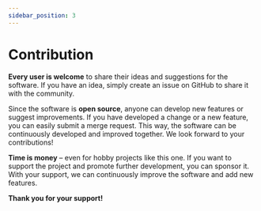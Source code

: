 ```yaml
---
sidebar_position: 3
---
```

# Contribution

**Every user is welcome** to share their ideas and suggestions for the software. If you have an idea, simply create an issue on GitHub to share it with the community.

Since the software is **open source**, anyone can develop new features or suggest improvements. If you have developed a change or a new feature, you can easily submit a merge request. This way, the software can be continuously developed and improved together. We look forward to your contributions!

**Time is money** – even for hobby projects like this one. If you want to support the project and promote further development, you can sponsor it. With your support, we can continuously improve the software and add new features. 

**Thank you for your support!**